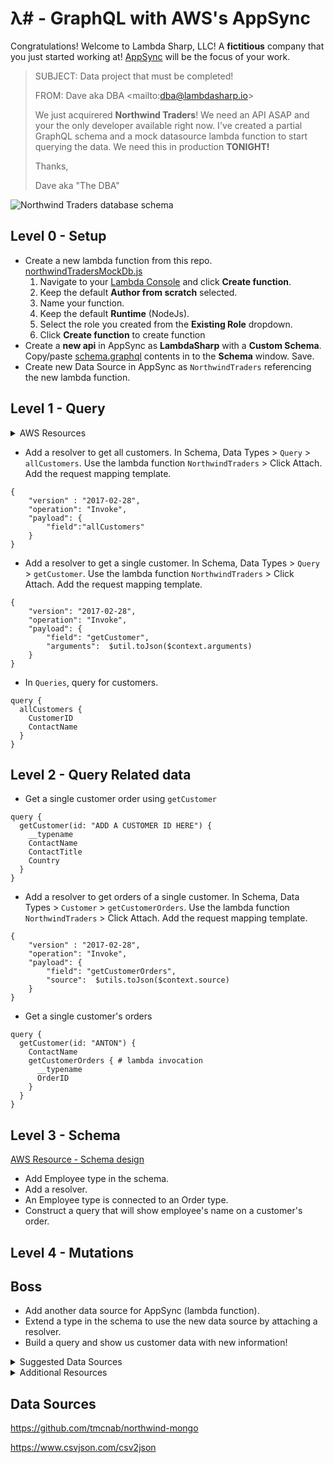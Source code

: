 # λ# - GraphQL with AWS's AppSync

Congratulations! Welcome to Lambda Sharp, LLC! A **fictitious** company that you just started working at! [AppSync](https://aws.amazon.com/appsync/) will be the focus of your work.

> SUBJECT: Data project that must be completed!
>
> FROM: Dave aka DBA <mailto:<dba@lambdasharp.io>>
>
> We just acquirered **Northwind Traders**! We need an API ASAP and your the only developer available right now. I've created a partial GraphQL schema and a mock datasource lambda function to start querying the data. We need this in production **TONIGHT!**
>
> Thanks,
>
> Dave aka "The DBA"

![Northwind Traders database schema](http://archive.oreilly.com/oreillyschool/courses/dba3/images/FinalProject/Northwind.png)

## Level 0 - Setup

* Create a new lambda function from this repo. [northwindTradersMockDb.js](src/northwindTradersMockDb.js)
  1. Navigate to your [Lambda Console](console.aws.amazon.com/lambda) and click **Create function**.
  2. Keep the default **Author from scratch** selected.
  3. Name your function.
  4. Keep the default **Runtime** (NodeJs).
  5. Select the role you created from the **Existing Role** dropdown.
  6. Click **Create function** to create function
* Create a **new api** in AppSync as **LambdaSharp** with a **Custom Schema**. Copy/paste [schema.graphql](src/schema.graphql) contents in to the **Schema** window. Save.
* Create new Data Source in AppSync as `NorthwindTraders` referencing the new lambda function.


## Level 1 - Query

<details>
  <summary>AWS Resources</summary>
  
  [Quick Start](https://docs.aws.amazon.com/appsync/latest/devguide/quickstart-write-queries.html)
  
  [Resolvers](https://docs.aws.amazon.com/appsync/latest/devguide/tutorial-lambda-resolvers.html)
</details>


* Add a resolver to get all customers. In Schema, Data Types > `Query` > `allCustomers`. Use the lambda function `NorthwindTraders` > Click Attach. Add the request mapping template.

```
{
    "version" : "2017-02-28",
    "operation": "Invoke",
    "payload": {
    	"field":"allCustomers"
    }
}
```

* Add a resolver to get a single customer. In Schema, Data Types > `Query` > `getCustomer`. Use the lambda function `NorthwindTraders` > Click Attach. Add the request mapping template.

```
{
    "version": "2017-02-28",
    "operation": "Invoke",
    "payload": {
        "field": "getCustomer",
        "arguments":  $util.toJson($context.arguments)
    }
}
```

* In `Queries`, query for customers.

```
query {
  allCustomers {
    CustomerID
    ContactName
  }
}
```

## Level 2 - Query Related data

* Get a single customer order using `getCustomer`
```
query {
  getCustomer(id: "ADD A CUSTOMER ID HERE") {
    __typename
    ContactName
    ContactTitle
    Country
  }
}
```

* Add a resolver to get orders of a single customer. In Schema, Data Types > `Customer` > `getCustomerOrders`. Use the lambda function `NorthwindTraders` > Click Attach. Add the request mapping template.

```
{
    "version" : "2017-02-28",
    "operation": "Invoke",
    "payload": {
        "field": "getCustomerOrders",
        "source":  $utils.toJson($context.source)
    }
}
```
* Get a single customer's orders
```
query {
  getCustomer(id: "ANTON") {
   	ContactName
    getCustomerOrders { # lambda invocation
      __typename
      OrderID
    }
  }
}
```

## Level 3 - Schema
[AWS Resource - Schema design](https://docs.aws.amazon.com/appsync/latest/devguide/designing-your-schema.html)

* Add Employee type in the schema.
* Add a resolver.
* An Employee type is connected to an Order type.
* Construct a query that will show employee's name on a customer's order.

## Level 4 - Mutations

## Boss
 
 * Add another data source for AppSync (lambda function).
 * Extend a type in the schema to use the new data source by attaching a resolver.
 * Build a query and show us customer data with new information!
 
 <details>
  <summary>Suggested Data Sources</summary>
  
  * [JSON Currency Exchange](http://free.currencyconverterapi.com/api/v5/convert?q=USD_EUR&compact=y)
  * [Google Trends](https://trends.google.com/trends/)
</details>
 
 

 <details>
  <summary>Additional Resources</summary>
  
  * [AWS Resolvers Reference](https://docs.aws.amazon.com/appsync/latest/devguide/resolver-context-reference.html)
  * [AWS Building a client](https://docs.aws.amazon.com/appsync/latest/devguide/building-a-client-app-javascript.html)
  
</details>


## Data Sources
https://github.com/tmcnab/northwind-mongo

https://www.csvjson.com/csv2json
